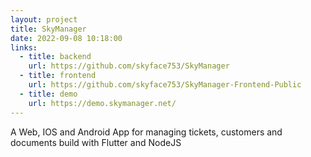 ```yaml
---
layout: project
title: SkyManager
date: 2022-09-08 10:18:00
links:
  - title: backend
    url: https://github.com/skyface753/SkyManager
  - title: frontend
    url: https://github.com/skyface753/SkyManager-Frontend-Public
  - title: demo
    url: https://demo.skymanager.net/
---
```


A Web, IOS and Android App for managing tickets, customers and documents build with Flutter and NodeJS
